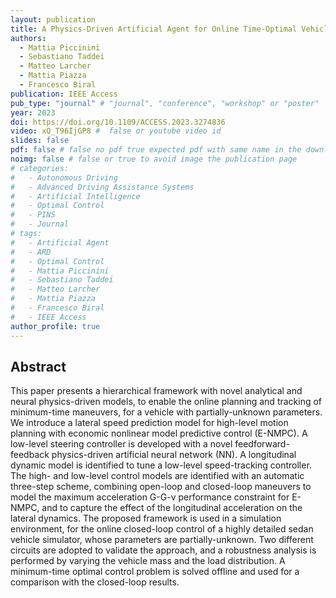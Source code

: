```yaml
---
layout: publication
title: A Physics-Driven Artificial Agent for Online Time-Optimal Vehicle Motion Planning and Control
authors: 
  - Mattia Piccinini
  - Sebastiano Taddei
  - Matteo Larcher
  - Mattia Piazza
  - Francesco Biral
publication: IEEE Access
pub_type: "journal" # "journal", "conference", "workshop" or "poster"
year: 2023
doi: https://doi.org/10.1109/ACCESS.2023.3274836
video: xQ_T96IjGP8 #  false or youtube video id
slides: false
pdf: false # false no pdf true expected pdf with same name in the download folder
noimg: false # false or true to avoid image the publication page
# categories:
#   - Autonomous Driving
#   - Advanced Driving Assistance Systems
#   - Artificial Intelligence
#   - Optimal Control
#   - PINS
#   - Journal
# tags:
#   - Artificial Agent
#   - ARD
#   - Optimal Control
#   - Mattia Piccinini
#   - Sebastiano Taddei
#   - Matteo Larcher
#   - Mattia Piazza
#   - Francesco Biral
#   - IEEE Access
author_profile: true
---
```


## Abstract

This paper presents a hierarchical framework with novel analytical and neural physics-driven models, to enable the online planning and tracking of minimum-time maneuvers, for a vehicle with partially-unknown parameters. We introduce a lateral speed prediction model for high-level motion planning with economic nonlinear model predictive control (E-NMPC). A low-level steering controller is developed with a novel feedforward-feedback physics-driven artificial neural network (NN). A longitudinal dynamic model is identified to tune a low-level speed-tracking controller. The high- and low-level control models are identified with an automatic three-step scheme, combining open-loop and closed-loop maneuvers to model the maximum acceleration G-G-v performance constraint for E-NMPC, and to capture the effect of the longitudinal acceleration on the lateral dynamics. The proposed framework is used in a simulation environment, for the online closed-loop control of a highly detailed sedan vehicle simulator, whose parameters are partially-unknown. Two different circuits are adopted to validate the approach, and a robustness analysis is performed by varying the vehicle mass and the load distribution. A minimum-time optimal control problem is solved offline and used for a comparison with the closed-loop results.
